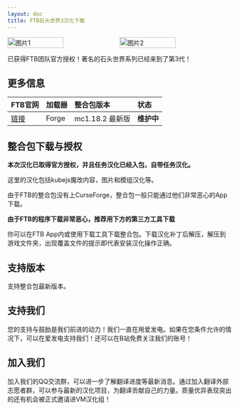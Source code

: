 ```yaml
---
layout: doc
title: FTB石头世界3汉化下载
---
```


<div style="display: flex">
  <img src="https://dist.creeper.host/FTB2/cdn/packs/ftb-stoneblock-3/title.png" style="width:50%" alt="图片1">
  <img src="https://s1.ax1x.com/2023/07/22/pCqFVij.jpg" style="width:50%" alt="图片2">
</div>

已获得FTB团队官方授权！著名的石头世界系列已经来到了第3代！

<DownloadLinks :methods="[
  { id: 'lanzou', text: '下载汉化', icon: '/imgs/svg/lanzou.svg', link: 'https://wulian233.lanzouj.com/iOmik27cyd9i' },
  { id: 'bilibili', text: '专栏介绍', icon: '/imgs/svg/bilibili.svg', link: 'https://www.bilibili.com/read/cv21772959/' },
  { id: 'gitee', text: 'FTB整合包下载工具', icon: '/imgs/svg/gitee.svg', link: 'https://gitee.com/flrscn/curse-the-beast/releases' },
  { id: 'curseforge', text: 'i18n自动汉化更新模组', icon: '/imgs/svg/curseforge.svg', link: 'https://www.curseforge.com/minecraft/mc-mods/i18nupdatemod/download/5335196' },
  { id: 'lazy', text: '懒汉下载', icon: '/imgs/logo/logo_64.png', link: '/lazy/' }
]" />

## 更多信息

FTB官网|加载器|整合包版本|状态
:-|:-|:-|:-
[链接](https://www.feed-the-beast.com/modpacks/100-ftb-stoneblock-3)|Forge|mc1.18.2 最新版|**维护中**|

## 整合包下载与授权

**本次汉化已取得官方授权，并且任务汉化已经入包，自带任务汉化。**

这里的汉化包括kubejs魔改内容，图片和模组汉化等。

由于FTB的整合包没有上CurseForge，整合包一般只能通过他们非常恶心的App下载。

**由于FTB的程序下载非常恶心，推荐用下方的第三方工具下载**

你可以在FTB App内或使用下载工具下载整合包。下载汉化补丁后解压，解压到游戏文件夹，出现覆盖文件的提示即代表安装汉化操作正确。

## 支持版本

支持整合包最新版本。

## 支持我们

您的支持与鼓励是我们前进的动力！我们一直在用爱发电。如果在您条件允许的情况下，可以在爱发电支持我们！还可以在B站免费关注我们的账号！

## 加入我们

加入我们的QQ交流群，可以进一步了解翻译进度等最新消息。通过加入翻译外部志愿者群，可以参与最新的汉化项目，为翻译贡献自己的力量。质量优异表现突出的还有机会被正式邀请进VM汉化组！
